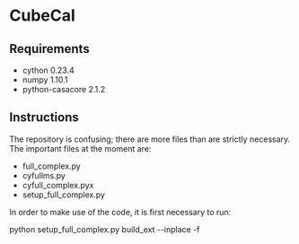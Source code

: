 # CubeCal

## Requirements

* cython 0.23.4
* numpy 1.10.1
* python-casacore 2.1.2

## Instructions

The repository is confusing; there are more files than are strictly necessary.  
The important files at the moment are:

* full_complex.py
* cyfullms.py
* cyfull_complex.pyx
* setup_full_complex.py

In order to make use of the code, it is first necessary to run:  

python setup_full_complex.py build_ext --inplace -f



